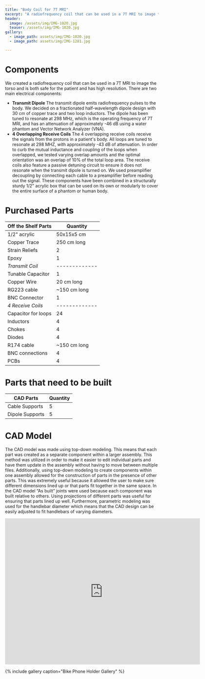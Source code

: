 ```yaml
---
title: "Body Coil for 7T MRI"
excerpt: "A radiofrequency coil that can be used in a 7T MRI to image the body, specifically the liver and prostate."
header:
  image: /assets/img/IMG-1020.jpg
  teaser: /assets/img/IMG-1020.jpg
gallery:
  - image_path: assets/img/IMG-1020.jpg
  - image_path: assets/img/IMG-1281.jpg

---
```


# Components
We created a radiofrequency coil that can be used in a 7T MRI to image the torso and is both safe for the patient and has high resolution. There are two main electrical components:
* **Transmit Dipole** The transmit dipole emits radiofrequency pulses to the body. We decided on a fractionated half-wavelength dipole design with 30 cm of copper trace and two loop inductors. The dipole has been tuned to resonate at 298 MHz, which is the operating frequency of 7T MRI, and has an attenuation of approximately -46 dB using a water phantom and Vector Network Analyzer (VNA). 
* **4 Overlapping Receive Coils** The 4 overlapping receive coils receive the signals from the protons in a patient's body. All loops are tuned to resonate at 298 MHZ, with approximately -43 dB of attenuation. In order to curb the mutual inductance and coupling of the loops when overlapped, we tested varying overlap amounts and the optimal orientation was an overlap of 10% of the total loop area. The receive coils also feature a passive detuning circuit to ensure it does not resonate when the transmit dipole is turned on. We used preamplifier decoupling by connecting each cable to a preamplifier before reading out the signal. 
These components have been combined in a structurally sturdy 1/2" acrylic box that can be used on its own or modularly to cover the entire surface of a phantom or human body.  

# Purchased Parts 

| Off the Shelf Parts  | Quantity  | 
| ------------- | ------------- | 
| 1/2" acrylic |  50x15x5 cm | 
| Copper Trace  | 250 cm long  | 
| Strain Reliefs |  2 | 
| Epoxy  | 1  |
| *Transmit Coil* | ------------- |
| Tunable Capacitor |  1 | 
| Copper Wire  | 20 cm long  |
| RG223 cable |  ~150 cm long | 
| BNC Connector  | 1  |
| *4 Receive Coils* | ------------- |
| Capacitor for loops |  24 | 
| Inductors  | 4  |
| Chokes |  4 | 
| Diodes  | 4  |
| R174 cable |  ~150 cm long | 
| BNC connections  | 4  |
| PCBs |  4 | 

# Parts that need to be built

| CAD Parts  | Quantity  | 
| ------------- | ------------- | 
| Cable Supports  | 5  | 
| Dipole Supports | 5  | 

# CAD Model
The CAD model was made using top-down modeling. This means that each part was created as a separate component within a larger assembly. This method was utilized in order to make it easier to edit individual parts and have them update in the assembly without having to move between multiple files. Additionally, using top-down modeling to create components within one assembly allowed for the construction of parts in the presence of other parts. This was extremely useful because it allowed the user to make sure different dimensions lined up or that parts fit together in the same space. In the CAD model “As built” joints were used because each component was built relative to others. Using projections of different parts was useful for ensuring that parts lined up well. Furthermore, parametric modeling was used for the handlebar diameter which means that the CAD design can be easily adjusted to fit handlebars of varying diameters.

<iframe src="https://vanderbilt643.autodesk360.com/shares/public/SH512d4QTec90decfa6e382be1ad815d3c5d?mode=embed" width="640" height="480" allowfullscreen="true" webkitallowfullscreen="true" mozallowfullscreen="true"  frameborder="0"></iframe>



{% include gallery caption="Bike Phone Holder Gallery" %}
